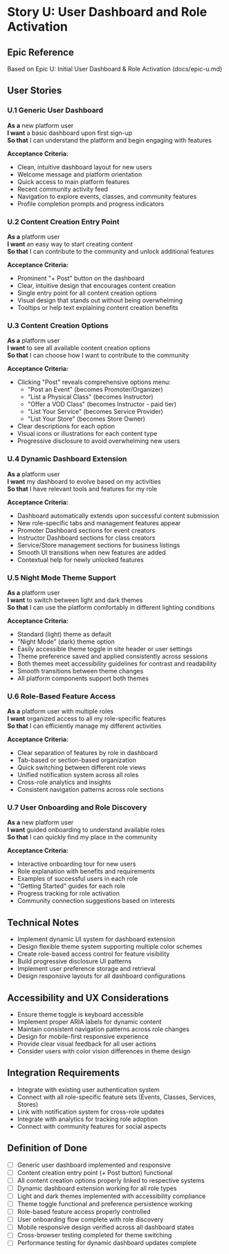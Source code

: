 # Story U: User Dashboard and Role Activation

## Epic Reference
Based on Epic U: Initial User Dashboard & Role Activation (docs/epic-u.md)

## User Stories

### U.1 Generic User Dashboard
**As a** new platform user  
**I want** a basic dashboard upon first sign-up  
**So that** I can understand the platform and begin engaging with features

**Acceptance Criteria:**
- Clean, intuitive dashboard layout for new users
- Welcome message and platform orientation
- Quick access to main platform features
- Recent community activity feed
- Navigation to explore events, classes, and community features
- Profile completion prompts and progress indicators

### U.2 Content Creation Entry Point
**As a** platform user  
**I want** an easy way to start creating content  
**So that** I can contribute to the community and unlock additional features

**Acceptance Criteria:**
- Prominent "+ Post" button on the dashboard
- Clear, intuitive design that encourages content creation
- Single entry point for all content creation options
- Visual design that stands out without being overwhelming
- Tooltips or help text explaining content creation benefits

### U.3 Content Creation Options
**As a** platform user  
**I want** to see all available content creation options  
**So that** I can choose how I want to contribute to the community

**Acceptance Criteria:**
- Clicking "Post" reveals comprehensive options menu:
  - "Post an Event" (becomes Promoter/Organizer)
  - "List a Physical Class" (becomes Instructor)
  - "Offer a VOD Class" (becomes Instructor - paid tier)
  - "List Your Service" (becomes Service Provider)
  - "List Your Store" (becomes Store Owner)
- Clear descriptions for each option
- Visual icons or illustrations for each content type
- Progressive disclosure to avoid overwhelming new users

### U.4 Dynamic Dashboard Extension
**As a** platform user  
**I want** my dashboard to evolve based on my activities  
**So that** I have relevant tools and features for my role

**Acceptance Criteria:**
- Dashboard automatically extends upon successful content submission
- New role-specific tabs and management features appear
- Promoter Dashboard sections for event creators
- Instructor Dashboard sections for class creators
- Service/Store management sections for business listings
- Smooth UI transitions when new features are added
- Contextual help for newly unlocked features

### U.5 Night Mode Theme Support
**As a** platform user  
**I want** to switch between light and dark themes  
**So that** I can use the platform comfortably in different lighting conditions

**Acceptance Criteria:**
- Standard (light) theme as default
- "Night Mode" (dark) theme option
- Easily accessible theme toggle in site header or user settings
- Theme preference saved and applied consistently across sessions
- Both themes meet accessibility guidelines for contrast and readability
- Smooth transitions between theme changes
- All platform components support both themes

### U.6 Role-Based Feature Access
**As a** platform user with multiple roles  
**I want** organized access to all my role-specific features  
**So that** I can efficiently manage my different activities

**Acceptance Criteria:**
- Clear separation of features by role in dashboard
- Tab-based or section-based organization
- Quick switching between different role views
- Unified notification system across all roles
- Cross-role analytics and insights
- Consistent navigation patterns across role sections

### U.7 User Onboarding and Role Discovery
**As a** new platform user  
**I want** guided onboarding to understand available roles  
**So that** I can quickly find my place in the community

**Acceptance Criteria:**
- Interactive onboarding tour for new users
- Role explanation with benefits and requirements
- Examples of successful users in each role
- "Getting Started" guides for each role
- Progress tracking for role activation
- Community connection suggestions based on interests

## Technical Notes
- Implement dynamic UI system for dashboard extension
- Design flexible theme system supporting multiple color schemes
- Create role-based access control for feature visibility
- Build progressive disclosure UI patterns
- Implement user preference storage and retrieval
- Design responsive layouts for all dashboard configurations

## Accessibility and UX Considerations
- Ensure theme toggle is keyboard accessible
- Implement proper ARIA labels for dynamic content
- Maintain consistent navigation patterns across role changes
- Design for mobile-first responsive experience
- Provide clear visual feedback for all user actions
- Consider users with color vision differences in theme design

## Integration Requirements
- Integrate with existing user authentication system
- Connect with all role-specific feature sets (Events, Classes, Services, Stores)
- Link with notification system for cross-role updates
- Integrate with analytics for tracking role adoption
- Connect with community features for social aspects

## Definition of Done
- [ ] Generic user dashboard implemented and responsive
- [ ] Content creation entry point (+ Post button) functional
- [ ] All content creation options properly linked to respective systems
- [ ] Dynamic dashboard extension working for all role types
- [ ] Light and dark themes implemented with accessibility compliance
- [ ] Theme toggle functional and preference persistence working
- [ ] Role-based feature access properly controlled
- [ ] User onboarding flow complete with role discovery
- [ ] Mobile responsive design verified across all dashboard states
- [ ] Cross-browser testing completed for theme switching
- [ ] Performance testing for dynamic dashboard updates complete 